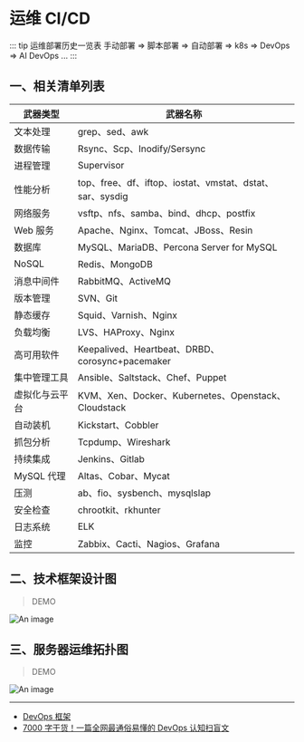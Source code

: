 # 运维 CI/CD

::: tip 运维部署历史一览表
手动部署 => 脚本部署 => 自动部署 => k8s => DevOps => AI DevOps ...
:::

## 一、相关清单列表

| 武器类型       | 武器名称                                                 |
| -------------- | -------------------------------------------------------- |
| 文本处理       | grep、sed、awk                                           |
| 数据传输       | Rsync、Scp、Inodify/Sersync                              |
| 进程管理       | Supervisor                                               |
| 性能分析       | top、free、df、iftop、iostat、vmstat、dstat、sar、sysdig |
| 网络服务       | vsftp、nfs、samba、bind、dhcp、postfix                   |
| Web 服务       | Apache、Nginx、Tomcat、JBoss、Resin                      |
| 数据库         | MySQL、MariaDB、Percona Server for MySQL                 |
| NoSQL          | Redis、MongoDB                                           |
| 消息中间件     | RabbitMQ、ActiveMQ                                       |
| 版本管理       | SVN、Git                                                 |
| 静态缓存       | Squid、Varnish、Nginx                                    |
| 负载均衡       | LVS、HAProxy、Nginx                                      |
| 高可用软件     | Keepalived、Heartbeat、DRBD、corosync+pacemaker          |
| 集中管理工具   | Ansible、Saltstack、Chef、Puppet                         |
| 虚拟化与云平台 | KVM、Xen、Docker、Kubernetes、Openstack、Cloudstack      |
| 自动装机       | Kickstart、Cobbler                                       |
| 抓包分析       | Tcpdump、Wireshark                                       |
| 持续集成       | Jenkins、Gitlab                                          |
| MySQL 代理     | Altas、Cobar、Mycat                                      |
| 压测           | ab、fio、sysbench、mysqlslap                             |
| 安全检查       | chrootkit、rkhunter                                      |
| 日志系统       | ELK                                                      |
| 监控           | Zabbix、Cacti、Nagios、Grafana                           |

## 二、技术框架设计图

> DEMO

![An image](/images/dev-ops/framework-design.png)

## 三、服务器运维拓扑图

> DEMO

![An image](/images/dev-ops/topology-map.png)

---

- [DevOps 框架](https://devops.phodal.com/practise/devops-practise)
- [7000 字干货！一篇全网最通俗易懂的 DevOps 认知扫盲文](https://www.uisdc.com/devops)
